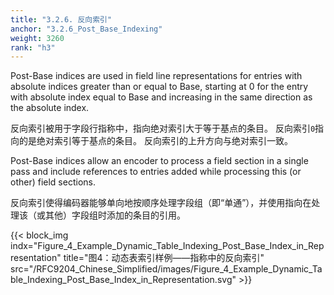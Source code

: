 ```yaml
---
title: "3.2.6. 反向索引"
anchor: "3.2.6_Post_Base_Indexing"
weight: 3260
rank: "h3"
---
```


Post-Base indices are used in field line representations for entries with absolute indices greater than or equal to Base, starting at 0 for the entry with absolute index equal to Base and increasing in the same direction as the absolute index.

反向索引被用于字段行指称中，指向绝对索引大于等于基点的条目。
反向索引`0`指向的是绝对索引等于基点的条目。
反向索引的上升方向与绝对索引一致。

Post-Base indices allow an encoder to process a field section in a single pass and include references to entries added while processing this (or other) field sections.

反向索引使得编码器能够单向地按顺序处理字段组（即“单通”），并使用指向在处理该（或其他）字段组时添加的条目的引用。

{{< block_img
indx="Figure_4_Example_Dynamic_Table_Indexing_Post_Base_Index_in_Representation"
title="图4：动态表索引样例——指称中的反向索引"
src="/RFC9204_Chinese_Simplified/images/Figure_4_Example_Dynamic_Table_Indexing_Post_Base_Index_in_Representation.svg" >}}

